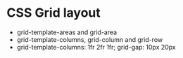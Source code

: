 # CSS Grid layout

* grid-template-areas and grid-area
* grid-template-columns, grid-column and grid-row
* grid-template-columns: 1fr 2fr 1fr; grid-gap: 10px 20px